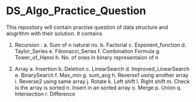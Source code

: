 # DS_Algo_Practice_Question

This repository will contain practise question of data structure and alogrithm with their solution.
It contains

1. Recursion : 
   a. Sum of n natural no.
   b. Factorial
   c. Exponent_function
   d. Taylor_Series
   e. Fibonacci_Series
   f. Combination Formula
   g. Tower_of_Hanoi
   h. No. of ones in binary representaion of n

2. Array
   a. Insertion
   b. Deletion
   c. LinearSearch
   d. Improved_LinearSearch
   e. BinarySearch
   f. Max_min
   g. sum_avg
   h. Reverse1 using another array
   i. Reverse2 using same array
   j. Rotate
   k. Left shift
   l. Right shift
   m. Check is the array is sorted
   n. Insert in an sorted array
   o. Merge
   p. Union
   q. Intersection
   r. Difference

